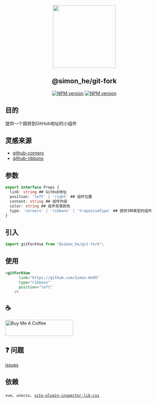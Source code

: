 <div align="center"><a href="https://git-fork.vercel.app/" >
<img width=200 src="https://octodex.github.com/images/daftpunktocat-thomas.gif"/>
</a>
</div>

<div  align="center">
<h2>@simon_he/git-fork</h2>
<a href="https://www.npmjs.com/package/git-fork"><img src="https://img.shields.io/npm/dm/git-fork?style=social" alt="NPM version"></a>
<a href="https://github.com/Simon-He95/git-fork"><img src="https://img.shields.io/github/stars/Simon-He95/git-fork?style=social" alt="NPM version"></a>
</div>

## 目的
提供一个跳转到GitHub地址的小组件 

## 灵感来源
- [github-corners](https://tholman.com/github-corners/)
- [github-ribbons](https://github.com/superhugo/github-ribbons)

## 参数
```typescript
export interface Props {
  link: string ## GitHub地址
  position: 'left' | 'right' ## 组件位置
  content: string ## 组件内容
  color: string ## 组件背景颜色
  type: 'corners' | 'ribbons' | 'trapeziumType' ## 提供3种类型的组件
}
```

## 引入
```js
import gitForkVue from "@simon_he/git-fork";

```

## 使用
```html
<gitForkVue
      link="https://github.com/Simon-He95"
      type="ribbons"
      position="left"
    />
```

## :coffee: 
<a href="https://github.com/Simon-He95/sponsor" target="_blank"><img src="https://cdn.buymeacoffee.com/buttons/default-orange.png" alt="Buy Me A Coffee" style="height: 51px !important;width: 217px !important;" ></a>


## :question: 问题
[issues](https://github.com/Simon-He95/git-fork/issues)

## 依赖
`vue`、`unocss`、[`vite-plugin-inspector-lib-css`](https://github.com/Simon-He95/vite-plugin-Inspector-lib-css)


